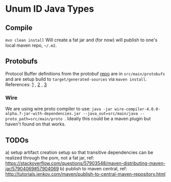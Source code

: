 # Unum ID Java Types

## Compile

`mvn clean install`
Will create a fat jar and (for now) will publish to one's local maven repo, `~/.m2`.

## Protobufs

Protocol Buffer definitions from the protobuf [repo](https://github.com/UnumID/protobufs) are in `src/main/protobufs`
and are setup build to `target/generated-sources` via `maven install`.
References: [1](https://medium.com/@knoldus/compile-protocol-buffers-using-maven-d6f1795a3257)
, [2](https://developers.google.com/protocol-buffers/docs/reference/java-generated)
, [3](https://developers.google.com/protocol-buffers/docs/javatutorial)

### Wire

We are using wire proto compiler to use:
`java -jar wire-compiler-4.0.0-alpha.7-jar-with-dependencies.jar --java_out=src/main/java --proto_path=src/main/proto
`. Ideally this could be a maven plugin but haven't found on that works.

## TODOs

a) setup artifact creation setup so that transitive dependencies can be realized through the pom, not a fat jar,
ref: https://stackoverflow.com/questions/57903548/maven-distributing-maven-jar/57904069#57904069
b) publish to maven central, ref: http://tutorials.jenkov.com/maven/publish-to-central-maven-repository.html